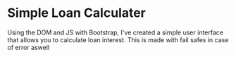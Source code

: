 # Simple Loan Calculater
 Using the DOM and JS with Bootstrap, I've created a simple user interface that allows you to calculate loan interest. This is made with fail safes in case of error aswell
